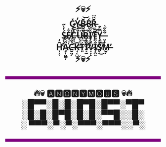 <!DOCTYPE html>
<html>
<body>

<h1 align="center"> 
  ⚡💀⚡  </br>
  C̷̡̭͖̹̽Y̵̡̱̝̩͙̓B̴̮͇̟̮̱̌͝É̵͓R̵̲̆̈͆͜  </br>
  Ś̶̡̙͙̬̓̍̋E̸͉̠̜͋C̶̟͎̮͛̃͂͋Ü̵͔͔̺̲̿͘͠͝Ŗ̴̳͓͚͆̚Ȉ̸̧̺̥͕̈́̉̓T̷̡̄͘Y̶̧͇̦̤̩͆̃͒ ̶̤̩̞̝̜̌̐͂͛  </br>
  H̵̛̹̩̞̑̓Ä̴̡̜̤͇̦́͒͌C̶̮̤̗̉̂́͌͐Ǩ̵̘͔̻̜T̴͈͐͆̉͝I̷̛̝̰̎̾̌V̷̝̣̾ͅI̸̦̯͍̐̈̈́͊̓S̸̢͜͝M̶̮̦̕  </br>
  ⚡💀⚡ </br>

<hr style="height:10px;border-width:0;color:white;background-color:purple">
  🔥💀 🅰🅽🅾🅽🆈🅼🅾🆄🆂 💀🔥 </br>
    ░█▀▀░█░█░█▀█░█▀▀░▀█▀ </br>
    ░█░█░█▀█░█░█░▀▀█░░█░ </br>
   ░ ▀▀▀░▀░▀░▀▀▀░▀▀▀░░▀░ </br>
<hr style="height:10px;border-width:0;color:white;background-color:purple">

</body>
</html>
